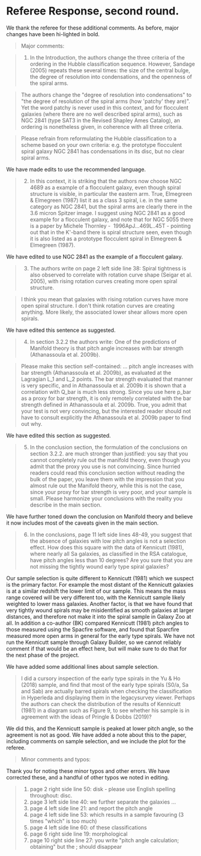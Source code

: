 # Referee Response, second round. 

We thank the referee for these additional comments. As before, major changes have been hi-lighted in bold. 

> Major comments:

> 1. In the Introduction, the authors change the three criteria of the ordering in the Hubble classification sequence. However, Sandage (2005) repeats these several times: the size of the central bulge, the degree of resolution into condensations, and the openness of the spiral arms.

> The authors change the "degree of resolution into condensations" to "the degree of resolution of the spiral arms (how 'patchy' they are)". Yet the word patchy is never used in this context, and for flocculent galaxies (where there are no well described spiral arms), such as NGC 2841 (type SAT3 in the Revised Shapley Ames Catalog), an ordering is nonetheless given, in coherence with all three criteria.

> Please refrain from reformulating the Hubble classification to a scheme based on your own criteria: e.g. the prototype flocculent spiral galaxy NGC 2841 has condensations in its disc, but no clear spiral arms.

We have made edits to use the recommended language. 

> 2. In this context, it is striking that the authors now choose NGC 4689 as a example of a flocculent galaxy, even though spiral structure is visible, in particular the eastern arm. True, Elmegreen & Elmegreen (1987) list it as a class 3 spiral, i.e. in the same category as NGC 2841, but the spiral arms are clearly there in the 3.6 micron Spitzer image. I suggest using NGC 2841 as a good example for a flocculent galaxy, and note that for NGC 5055 there is a paper by Michele Thornley -  1996ApJ...469L..45T - pointing out that in the K'-band there is spiral structure seen, even though it is also listed as a prototype flocculent spiral in Elmegreen & Elmegreen (1987).

We have edited to use NGC 2841 as the example of a flocculent galaxy. 

> 3. The authors write on page 2 left side line 38: Spiral tightness is also observed to correlate with rotation curve shape (Seigar et al. 2005), with rising rotation curves creating more open spiral structure.

> I think you mean that galaxies with rising rotation curves have more open spiral structure. I don't think rotation curves are creating anything. More likely, the associated lower shear allows more open spirals.

We have edited this sentence as suggested. 

> 4. In section 3.2.2 the authors write: One of the predictions of Manifold theory is that pitch angle increases with bar strength (Athanassoula et al. 2009b).

> Please make this section self-contained: ... pitch angle increases with bar strength (Athanassoula et al. 2009b), as evaluated at the Lagragian L_1 and L_2 points. The bar strength evaluated that manner is very specific, and in Athanassoula et al. 2009b it is shown that a correlation with Q_bar is much less strong. Since you use here p_bar as a proxy for bar strength, it is only remotely correlated with the bar strength defined in Athanassoula et al. 2009b. True, you admit that your test is not very convincing, but the interested reader should not have to consult explicitly the Athanassoula et al. 2009b paper to find out why.

We have edited this section as suggested. 

> 5. In the conclusion section, the formulation of the conclusions on section 3.2.2. are much stronger than justified: you say that you cannot completely rule out the manifold theory, even though you admit that the proxy you use is not convincing. Since hurried readers could read this conclusion section without reading the bulk of the paper, you leave them with the impression that you almost rule out the Manifold theory, while this is not the case, since your proxy for bar strength is very poor, and your sample is small. Please harmonize your conclusions with the reality you describe in the main section.

We have further toned down the conclusion on Manifold theory and believe it now includes most of the caveats given in the main section. 

> 6. In the conclusions, page 11 left side lines 48-49, you suggest that the absence of galaxies with low pitch angles is not a selection effect. How does this square with the data of Kennicutt (1981), where nearly all Sa galaxies, as classified in the RSA catalogue, have pitch angles less than 10 degrees? Are you sure that you are not missing the tightly wound early type spiral galaxies?

Our sample selection is quite different to Kennicutt (1981) which we suspect is the primary factor. For example the most distant of the Kennicutt galaxies is at a similar redshift the lower limit of our sample. This means the mass range covered will be very different too, with the Kennicutt sample likely weighted to lower mass galaxies. Another factor, is that we have found that very tightly wound spirals may be misidentified as smooth galaxies at larger distances, and therefore not make it into the spiral sample in Galaxy Zoo at all. In addition a co-author (BK) compared Kennicutt (1981) pitch angles to those measured using the Spacfire software, and found that Sparcfire measured more open arms in general for the early type spirals. We have not run the Kennicutt sample through Galaxy Builder, so we cannot reliably comment if that would be an effect here, but will make sure to do that for the next phase of the project. 

 We have added some additional lines about sample selection. 

> I did a cursory inspection of the early type spirals in the Yu & Ho (2018) sample, and find that most of the early type spirals (S0/a, Sa and Sab) are actually barred spirals when checking the classification in Hyperleda and displaying them in the legacysurvey viewer. Perhaps the authors can check the distribution of the results of Kennicutt (1981) in a diagram such as Figure 9, to see whether his sample is in agreement with the ideas of Pringle & Dobbs (2019)?

 We did this, and the Kennicutt sample is peaked at lower pitch angle, so the agreement is not as good. We have added a note about this to the paper, including comments on sample selection, and we include the plot for the referee. 

> Minor comments and typos:

Thank you for noting these minor typos and other errors. We have corrected these, and a handful of other typos we noted in editing. 

> 1. page 2 right side line 50: disk - please use English spelling throughout: disc.
> 2. page 3 left side line 40: we further separate the galaxies ...
> 3. page 4 left side line 21: and report the pitch angle
> 4. page 4 left side line 53: which results in a sample favouring (3 times "which" is too much)
> 5. page 4 left side line 60: of these classifications
> 6. page 6 right side line 19: morphological
> 7. page 10 right side line 27: you write "pitch angle calculation; obtaining" but the ; should disappear